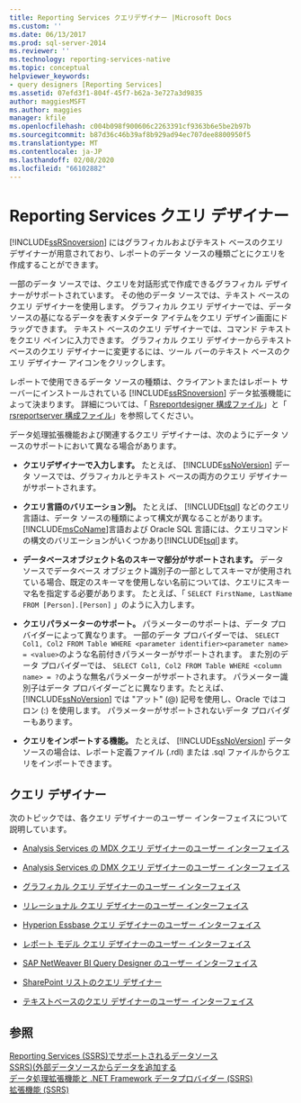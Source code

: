 ```yaml
---
title: Reporting Services クエリデザイナー |Microsoft Docs
ms.custom: ''
ms.date: 06/13/2017
ms.prod: sql-server-2014
ms.reviewer: ''
ms.technology: reporting-services-native
ms.topic: conceptual
helpviewer_keywords:
- query designers [Reporting Services]
ms.assetid: 07efd3f1-804f-45f7-b62a-3e727a3d9835
author: maggiesMSFT
ms.author: maggies
manager: kfile
ms.openlocfilehash: c004b098f900606c2263391cf9363b6e5be2b97b
ms.sourcegitcommit: b87d36c46b39af8b929ad94ec707dee8800950f5
ms.translationtype: MT
ms.contentlocale: ja-JP
ms.lasthandoff: 02/08/2020
ms.locfileid: "66102882"
---
```

# <a name="reporting-services-query-designers"></a>Reporting Services クエリ デザイナー
  [!INCLUDE[ssRSnoversion](../includes/ssrsnoversion-md.md)] にはグラフィカルおよびテキスト ベースのクエリ デザイナーが用意されており、レポートのデータ ソースの種類ごとにクエリを作成することができます。  
  
 一部のデータ ソースでは、クエリを対話形式で作成できるグラフィカル デザイナーがサポートされています。 その他のデータ ソースでは、テキスト ベースのクエリ デザイナーを使用します。 グラフィカル クエリ デザイナーでは、データ ソースの基になるデータを表すメタデータ アイテムをクエリ デザイン画面にドラッグできます。 テキスト ベースのクエリ デザイナーでは、コマンド テキストをクエリ ペインに入力できます。 グラフィカル クエリ デザイナーからテキスト ベースのクエリ デザイナーに変更するには、ツール バーのテキスト ベースのクエリ デザイナー アイコンをクリックします。  
  
 レポートで使用できるデータ ソースの種類は、クライアントまたはレポート サーバーにインストールされている [!INCLUDE[ssRSnoversion](../includes/ssrsnoversion-md.md)] データ拡張機能によって決まります。 詳細については、「 [Rsreportdesigner 構成ファイル](report-server/rsreportdesigner-configuration-file.md)」と「 [rsreportserver 構成ファイル](report-server/rsreportserver-config-configuration-file.md)」を参照してください。  
  
 データ処理拡張機能および関連するクエリ デザイナーは、次のようにデータ ソースのサポートにおいて異なる場合があります。  
  
-   **クエリデザイナーで入力します。** たとえば、 [!INCLUDE[ssNoVersion](../includes/ssnoversion-md.md)] データ ソースでは、グラフィカルとテキスト ベースの両方のクエリ デザイナーがサポートされます。  
  
-   **クエリ言語のバリエーション別。** たとえば、 [!INCLUDE[tsql](../includes/tsql-md.md)] などのクエリ言語は、データ ソースの種類によって構文が異なることがあります。 [!INCLUDE[msCoName](../includes/msconame-md.md)]言語および Oracle SQL 言語には、クエリコマンドの構文のバリエーションがいくつかあり[!INCLUDE[tsql](../includes/tsql-md.md)]ます。  
  
-   **データベースオブジェクト名のスキーマ部分がサポートされます。** データ ソースでデータベース オブジェクト識別子の一部としてスキーマが使用されている場合、既定のスキーマを使用しない名前については、クエリにスキーマ名を指定する必要があります。 たとえば、「 `SELECT FirstName, LastName FROM [Person].[Person]` 」のように入力します。  
  
-   **クエリパラメーターのサポート。** パラメーターのサポートは、データ プロバイダーによって異なります。 一部のデータ プロバイダーでは、 `SELECT Col1, Col2 FROM Table WHERE <parameter identifier><parameter name> = <value>`のような名前付きパラメーターがサポートされます。 また別のデータ プロバイダーでは、 `SELECT Col1, Col2 FROM Table WHERE <column name> = ?`のような無名パラメーターがサポートされます。 パラメーター識別子はデータ プロバイダーごとに異なります。たとえば、 [!INCLUDE[ssNoVersion](../includes/ssnoversion-md.md)] では "アット" (@) 記号を使用し、Oracle ではコロン (:) を使用します。 パラメーターがサポートされないデータ プロバイダーもあります。  
  
-   **クエリをインポートする機能。** たとえば、 [!INCLUDE[ssNoVersion](../includes/ssnoversion-md.md)] データ ソースの場合は、レポート定義ファイル (.rdl) または .sql ファイルからクエリをインポートできます。  
  
## <a name="query-designers"></a>クエリ デザイナー  
 次のトピックでは、各クエリ デザイナーのユーザー インターフェイスについて説明しています。  
  
-   [Analysis Services の MDX クエリ デザイナーのユーザー インターフェイス](report-data/analysis-services-mdx-query-designer-user-interface.md)  
  
-   [Analysis Services の DMX クエリ デザイナーのユーザー インターフェイス](report-data/analysis-services-dmx-query-designer-user-interface.md)  
  
-   [グラフィカル クエリ デザイナーのユーザー インターフェイス](report-data/graphical-query-designer-user-interface.md)  
  
-   [リレーショナル クエリ デザイナーのユーザー インターフェイス](../../2014/reporting-services/relational-query-designer-user-interface.md)  
  
-   [Hyperion Essbase クエリ デザイナーのユーザー インターフェイス](report-data/hyperion-essbase-query-designer-user-interface.md)  
  
-   [レポート モデル クエリ デザイナーのユーザー インターフェイス](report-data/report-model-query-designer-user-interface.md)  
  
-   [SAP NetWeaver BI Query Designer のユーザー インターフェイス](report-data/sap-netweaver-bi-query-designer-user-interface.md)  
  
-   [SharePoint リストのクエリ デザイナー](../../2014/reporting-services/sharepoint-list-query-designer.md)  
  
-   [テキストベースのクエリ デザイナーのユーザー インターフェイス](../../2014/reporting-services/text-based-query-designer-user-interface.md)  
  
## <a name="see-also"></a>参照  
 [Reporting Services &#40;SSRS&#41;でサポートされるデータソース](create-deploy-and-manage-mobile-and-paginated-reports.md)   
 [SSRS&#41;&#40;外部データソースからデータを追加する](report-data/add-data-from-external-data-sources-ssrs.md)   
 [データ処理拡張機能と .NET Framework データプロバイダー &#40;SSRS&#41;](report-data/data-processing-extensions-and-net-framework-data-providers-ssrs.md)   
 [拡張機能 (SSRS)](extensions-ssrs.md)  
  
  
